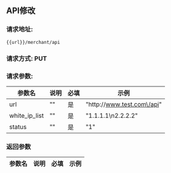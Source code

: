 ## API修改
### 请求地址:
```
{{url}}/merchant/api
```
### 请求方式: PUT  
### 请求参数:  

|参数名|说明|必填|示例|  
 |---|---|---|---|  
|url|""|是|"http:\/\/www.test.com\/api"|  
|white_ip_list|""|是|"1.1.1.1\n2.2.2.2"|  
|status|""|是|"1"|  
### 返回参数  

|参数名|说明|必填|示例|  
 |---|---|---|---|  
